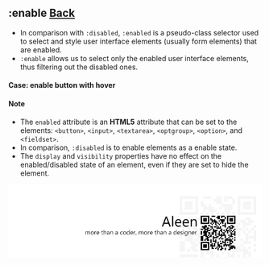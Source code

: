 ## :enable [**Back**](./../pseudoClass.md)

- In comparison with `:disabled`, `:enabled` is a pseudo-class selector used to select and style user interface elements (usually form elements) that are enabled.
- `:enable` allows us to select only the enabled user interface elements, thus filtering out the disabled ones.

#### Case: enable button with hover

#### Note

- The `enabled` attribute is an **HTML5** attribute that can be set to the elements: `<button>`, `<input>`, `<textarea>`, `<optgroup>`, `<option>`, and `<fieldset>`.
- In comparison, `:disabled` is to enable elements as a enable state.
- The `display` and `visibility` properties have no effect on the enabled/disabled state of an element, even if they are set to hide the element.

<a href="http://aleen42.github.io/" target="_blank" ><img src="./../../../pic/tail.gif"></a>